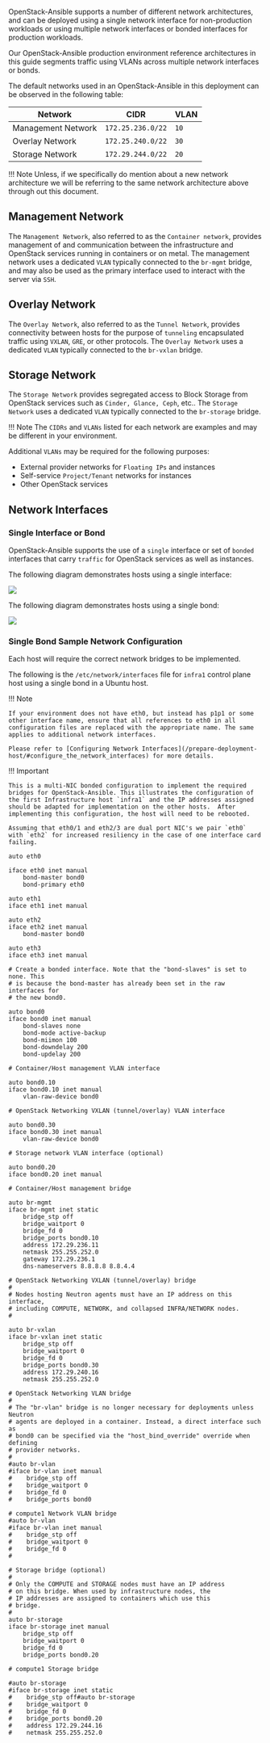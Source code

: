 OpenStack-Ansible supports a number of different network architectures, and can be deployed using a single network interface for non-production workloads or using multiple network interfaces or bonded interfaces for production workloads.

Our OpenStack-Ansible production environment reference architectures in this guide segments traffic using VLANs across multiple network interfaces or bonds.

The default networks used in an OpenStack-Ansible in this deployment can be observed in the following table:


**Network**       |	**CIDR**          | **VLAN**
------------------|-------------------|-------------
Management Network|	`172.25.236.0/22` | `10`
Overlay Network 	| `172.25.240.0/22`	| `30`  
Storage Network	  | `172.29.244.0/22` |	`20`

!!! Note
    Unless, if we specifically do mention about a new network architecture  we will be referring to the same network architecture above through out this document.

## Management Network

The `Management Network`, also referred to as the `Container network`, provides management of and communication between the infrastructure and OpenStack services running in containers or on metal. The management network uses a dedicated `VLAN` typically connected to the `br-mgmt` bridge, and may also be used as the primary interface used to interact with the server via `SSH`.

## Overlay Network

The `Overlay Network`, also referred to as the `Tunnel Network`, provides connectivity between hosts for the purpose of `tunneling` encapsulated traffic using `VXLAN`, `GRE`, or other protocols. The `Overlay Network` uses a dedicated `VLAN` typically connected to the `br-vxlan` bridge.

## Storage Network

The `Storage Network` provides segregated access to Block Storage from OpenStack services such as `Cinder, Glance, Ceph`, etc.. The `Storage Network` uses a dedicated `VLAN` typically connected to the `br-storage` bridge.

!!! Note
    The `CIDRs` and `VLANs` listed for each network are examples and may be different in your environment.

Additional `VLANs` may be required for the following purposes:

  * External provider networks for `Floating IPs` and instances
  * Self-service `Project/Tenant` networks for instances
  * Other OpenStack services

## Network Interfaces

### Single Interface or Bond

OpenStack-Ansible supports the use of a `single` interface or set of `bonded` interfaces that carry `traffic` for OpenStack services as well as instances.

The following diagram demonstrates hosts using a single interface:

![](img/single-interface.jpg)

The following diagram demonstrates hosts using a single bond:

![](img/single-bond-interface.jpg)

### Single Bond Sample Network Configuration

Each host will require the correct network bridges to be implemented.

The following is the `/etc/network/interfaces` file for `infra1` control plane host using a single bond in a Ubuntu host.

!!! Note

    If your environment does not have eth0, but instead has p1p1 or some other interface name, ensure that all references to eth0 in all configuration files are replaced with the appropriate name. The same applies to additional network interfaces.

    Please refer to [Configuring Network Interfaces](/prepare-deployment-host/#configure_the_network_interfaces) for more details.

!!! Important

    This is a multi-NIC bonded configuration to implement the required bridges for OpenStack-Ansible. This illustrates the configuration of the first Infrastructure host `infra1` and the IP addresses assigned should be adapted for implementation on the other hosts.  After implementing this configuration, the host will need to be rebooted.

    Assuming that eth0/1 and eth2/3 are dual port NIC's we pair `eth0` with `eth2` for increased resiliency in the case of one interface card failing.

```
auto eth0

iface eth0 inet manual
    bond-master bond0
    bond-primary eth0

auto eth1
iface eth1 inet manual

auto eth2
iface eth2 inet manual
    bond-master bond0

auto eth3
iface eth3 inet manual

# Create a bonded interface. Note that the "bond-slaves" is set to none. This
# is because the bond-master has already been set in the raw interfaces for
# the new bond0.

auto bond0
iface bond0 inet manual
    bond-slaves none
    bond-mode active-backup
    bond-miimon 100
    bond-downdelay 200
    bond-updelay 200

# Container/Host management VLAN interface

auto bond0.10
iface bond0.10 inet manual
    vlan-raw-device bond0

# OpenStack Networking VXLAN (tunnel/overlay) VLAN interface

auto bond0.30
iface bond0.30 inet manual
    vlan-raw-device bond0

# Storage network VLAN interface (optional)

auto bond0.20
iface bond0.20 inet manual

# Container/Host management bridge

auto br-mgmt
iface br-mgmt inet static
    bridge_stp off
    bridge_waitport 0
    bridge_fd 0
    bridge_ports bond0.10
    address 172.29.236.11
    netmask 255.255.252.0
    gateway 172.29.236.1
    dns-nameservers 8.8.8.8 8.8.4.4

# OpenStack Networking VXLAN (tunnel/overlay) bridge
#
# Nodes hosting Neutron agents must have an IP address on this interface,
# including COMPUTE, NETWORK, and collapsed INFRA/NETWORK nodes.
#

auto br-vxlan
iface br-vxlan inet static
    bridge_stp off
    bridge_waitport 0
    bridge_fd 0
    bridge_ports bond0.30
    address 172.29.240.16
    netmask 255.255.252.0

# OpenStack Networking VLAN bridge
#
# The "br-vlan" bridge is no longer necessary for deployments unless Neutron
# agents are deployed in a container. Instead, a direct interface such as
# bond0 can be specified via the "host_bind_override" override when defining
# provider networks.
#
#auto br-vlan
#iface br-vlan inet manual
#    bridge_stp off
#    bridge_waitport 0
#    bridge_fd 0
#    bridge_ports bond0

# compute1 Network VLAN bridge
#auto br-vlan
#iface br-vlan inet manual
#    bridge_stp off
#    bridge_waitport 0
#    bridge_fd 0
#

# Storage bridge (optional)
#
# Only the COMPUTE and STORAGE nodes must have an IP address
# on this bridge. When used by infrastructure nodes, the
# IP addresses are assigned to containers which use this
# bridge.
#
auto br-storage
iface br-storage inet manual
    bridge_stp off
    bridge_waitport 0
    bridge_fd 0
    bridge_ports bond0.20

# compute1 Storage bridge

#auto br-storage
#iface br-storage inet static
#    bridge_stp off#auto br-storage
#    bridge_waitport 0
#    bridge_fd 0
#    bridge_ports bond0.20
#    address 172.29.244.16
#    netmask 255.255.252.0
```
